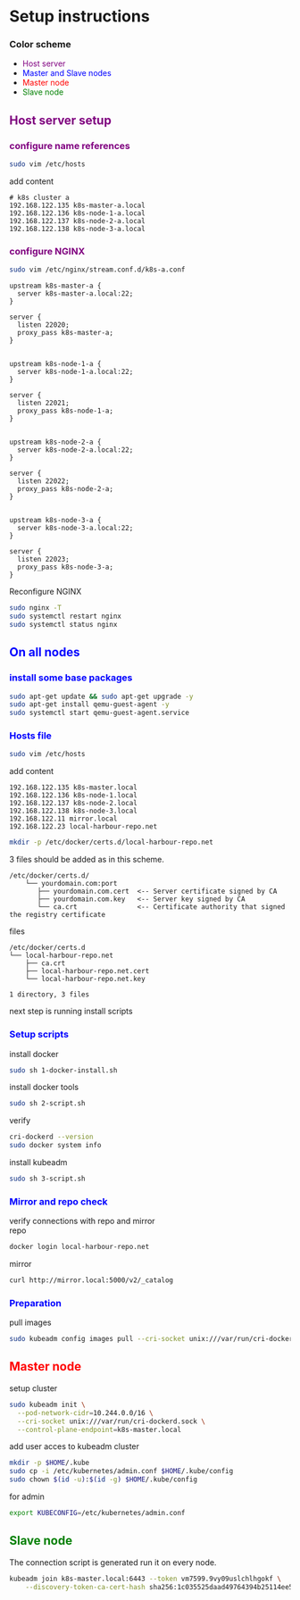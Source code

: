 # Setup instructions
### Color scheme
- <span style="color:purple">Host server</span>
- <span style="color:blue">Master and Slave nodes</span>
- <span style="color:red">Master node</span>
- <span style="color:green">Slave node</span>

## <span style="color:purple">Host server setup</span>
### <span style="color:purple">configure name references</span>
```bash
sudo vim /etc/hosts
```
add content
```text
# k8s cluster a
192.168.122.135 k8s-master-a.local
192.168.122.136 k8s-node-1-a.local
192.168.122.137 k8s-node-2-a.local
192.168.122.138 k8s-node-3-a.local

```
### <span style="color:purple">configure NGINX</span>
```bash
sudo vim /etc/nginx/stream.conf.d/k8s-a.conf
```

```text
upstream k8s-master-a {
  server k8s-master-a.local:22;
}

server {
  listen 22020;
  proxy_pass k8s-master-a;
}


upstream k8s-node-1-a {
  server k8s-node-1-a.local:22;
}

server {
  listen 22021;
  proxy_pass k8s-node-1-a;
}


upstream k8s-node-2-a {
  server k8s-node-2-a.local:22;
}

server {
  listen 22022;
  proxy_pass k8s-node-2-a;
}


upstream k8s-node-3-a {
  server k8s-node-3-a.local:22;
}

server {
  listen 22023;
  proxy_pass k8s-node-3-a;
}
```
Reconfigure NGINX
```bash
sudo nginx -T
sudo systemctl restart nginx
sudo systemctl status nginx
```


## <span style="color:blue">On all nodes</span>
### <span style="color:blue">install some base packages</span>
```bash
sudo apt-get update && sudo apt-get upgrade -y
sudo apt-get install qemu-guest-agent -y
sudo systemctl start qemu-guest-agent.service
```
### <span style="color:blue">Hosts file</span>
```bash
sudo vim /etc/hosts
```
add content
```text
192.168.122.135 k8s-master.local
192.168.122.136 k8s-node-1.local
192.168.122.137 k8s-node-2.local
192.168.122.138 k8s-node-3.local
192.168.122.11 mirror.local
192.168.122.23 local-harbour-repo.net
```

```bash
mkdir -p /etc/docker/certs.d/local-harbour-repo.net
```
3 files should be added as in this scheme.
```text
/etc/docker/certs.d/
    └── yourdomain.com:port
       ├── yourdomain.com.cert  <-- Server certificate signed by CA
       ├── yourdomain.com.key   <-- Server key signed by CA
       └── ca.crt               <-- Certificate authority that signed the registry certificate
```
files 
```text
/etc/docker/certs.d
└── local-harbour-repo.net
    ├── ca.crt
    ├── local-harbour-repo.net.cert
    └── local-harbour-repo.net.key

1 directory, 3 files
```
next step is running install scripts
### <span style="color:blue">Setup scripts</span>
install docker
```bash
sudo sh 1-docker-install.sh
```
install docker tools
```bash
sudo sh 2-script.sh
```
verify
```bash
cri-dockerd --version
sudo docker system info
```
install kubeadm
```bash
sudo sh 3-script.sh
```
### <span style="color:blue">Mirror and repo check</span>
verify connections with repo and mirror</br>
repo
```bash
docker login local-harbour-repo.net
```
mirror
```bash
curl http://mirror.local:5000/v2/_catalog
```
### <span style="color:blue">Preparation</span>
pull images
```bash
sudo kubeadm config images pull --cri-socket unix:///var/run/cri-dockerd.sock
```
## <span style="color:red">Master node</span>
setup cluster
```bash
sudo kubeadm init \
  --pod-network-cidr=10.244.0.0/16 \
  --cri-socket unix:///var/run/cri-dockerd.sock \
  --control-plane-endpoint=k8s-master.local
```
add user acces to kubeadm cluster
```bash
mkdir -p $HOME/.kube
sudo cp -i /etc/kubernetes/admin.conf $HOME/.kube/config
sudo chown $(id -u):$(id -g) $HOME/.kube/config
```
for admin
```bash
export KUBECONFIG=/etc/kubernetes/admin.conf
```
## <span style="color:green">Slave node</span>
The connection script is generated run it on every node.
```bash
kubeadm join k8s-master.local:6443 --token vm7599.9vy09uslchlhgokf \
	--discovery-token-ca-cert-hash sha256:1c035525daad49764394b25114ee51bb647945cf88a3b2d93cef2c1480986f68 
```